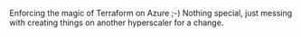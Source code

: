 Enforcing the magic of Terraform on Azure ;-)
Nothing special, just messing with creating things on another hyperscaler for a change. 
